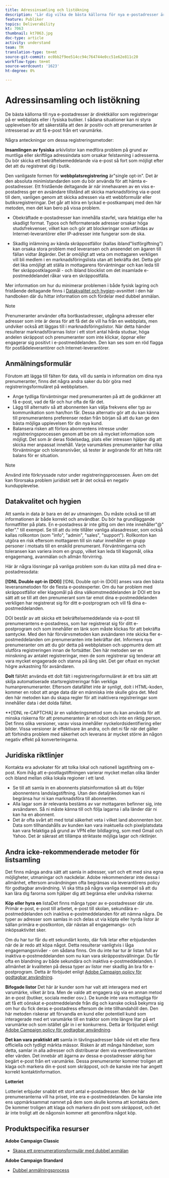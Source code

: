 ```yaml
---
title: Adressinsamling och listökning
description: 'Lär dig vilka de bästa källorna för nya e-postadresser är, hur du säkerställer hög datakvalitet och hur du anpassar dig till juridiska riktlinjer. '
feature: Publiker
topics: Deliverability
kt: 7063
thumbnail: kt7063.jpg
doc-type: article
activity: understand
team: TM
translation-type: tm+mt
source-git-commit: ec0bb2f9ee514cc94c764744e0cc51e62e811c20
workflow-type: tm+mt
source-wordcount: '1623'
ht-degree: 0%

---
```



# Adressinsamling och listökning

De bästa källorna till nya e-postadresser är direktkällor som registreringar på er webbplats eller i fysiska butiker. I sådana situationer kan ni styra upplevelsen för att säkerställa att den är positiv och att prenumeranten är intresserad av att få e-post från ert varumärke.

Några anteckningar om dessa registreringsmetoder:

**Insamlingen av fysiska** arkivlistor kan medföra problem på grund av muntliga eller skriftliga adressindata som orsakar felstavning i adresserna. Du bör skicka ett bekräftelsemeddelande via e-post så fort som möjligt efter det att du registrerat dig i butik.

Den vanligaste formen för **webbplatsregistrering** är&quot;single opt-in&quot;. Det är den absoluta minimistandarden som du bör använda för att hämta e-postadresser. Ett fristående deltagande är när innehavaren av en viss e-postadress ger en avsändare tillstånd att skicka marknadsföring via e-post till dem, vanligen genom att skicka adressen via ett webbformulär eller butiksregistreringar. Det går att köra en lyckad e-postkampanj med den här metoden, men det kan bero på vissa problem.

* Obekräftade e-postadresser kan innehålla stavfel, vara felaktiga eller ha skadligt format. Typos och felformaterade adresser orsakar höga studsfrekvenser, vilket kan och gör att blockeringar som utfärdas av Internet-leverantörer eller IP-adresser inte fungerar som de ska.

* Skadlig inlämning av kända skräppostfällor (kallas ibland&quot;listförgiftning&quot;) kan orsaka stora problem med leveransen och anseendet om ägaren till fällan vidtar åtgärder. Det är omöjligt att veta om mottagaren verkligen vill bli medlem i en marknadsföringslista utan att bekräfta det. Detta gör det lika omöjligt att ställa in mottagarens förväntningar och kan leda till fler skräppostklagomål - och ibland blocklist om det insamlade e-postmeddelandet råkar vara en skräppostfälla.

Mer information om hur du minimerar problemen i både fysisk lagring och fristående deltagande finns i [Datakvalitet och hygien](#data-quality-and-hygiene)-avsnittet i den här handboken där du hittar information om och fördelar med dubbel anmälan.

>[!NOTE]
>
>Prenumeranter använder ofta bortkastadresser, utgångna adresser eller adresser som inte är deras för att få det de vill ha från en webbplats, men undviker också att läggas till i marknadsföringslistor. När detta händer resulterar marknadsförarnas listor i ett stort antal hårda studsar, höga andelen skräppost och prenumeranter som inte klickar, öppnar eller engagerar sig positivt i e-postmeddelanden. Den kan ses som en röd flagga för postlådeleverantörer och Internet-leverantörer.

## Anmälningsformulär

Förutom att lägga till fälten för data, vill du samla in information om dina nya prenumeranter, finns det några andra saker du bör göra med registreringsformuläret på webbplatsen.

* Ange tydliga förväntningar med prenumeranten på att de godkänner att få e-post, vad de får och hur ofta de får det.
* Lägg till alternativ så att abonnenten kan välja frekvens eller typ av kommunikation som han/hon får. Dessa alternativ gör att du kan känna till prenumerantens preferenser redan från början så att du kan ge den bästa möjliga upplevelsen för din nya kund.
* Balansera risken att förlora abonnentens intresse under registreringsprocessen genom att be om så mycket information som möjligt. Det som är deras födelsedag, plats eller intressen hjälper dig att skicka mer anpassat innehåll. Varje varumärkes prenumeranter har olika förväntningar och toleransnivåer, så tester är avgörande för att hitta rätt balans för er situation.

>[!NOTE]
>
> Använd inte förkryssade rutor under registreringsprocessen. Även om det kan förorsaka problem juridiskt sett är det också en negativ kundupplevelse.

## Datakvalitet och hygien

Att samla in data är bara en del av utmaningen. Du måste också se till att informationen är både korrekt och användbar. Du bör ha grundläggande formatfilter på plats. En e-postadress är inte giltig om den inte innehåller&quot;@&quot; eller&quot;.&quot; till exempel. Se till att du inte tillåter vanliga aliasadresser, som också kallas rollkonton (som &quot;info&quot;, &quot;admin&quot;, &quot;sales&quot;, &quot;support&quot;). Rollkonton kan utgöra en risk eftersom mottagaren till sin natur innehåller en grupp personer i motsats till en enskild prenumerant. Förväntningarna och toleransen kan variera inom en grupp, vilket kan leda till klagomål, olika engagemang, avanmälan och allmän förvirring.

Här är några lösningar på vanliga problem som du kan stöta på med dina e-postadressdata:

**[!DNL Double opt-in (DOI)]**
[!DNL Double opt-in (DOI)] anses vara den bästa leveransmetoden för de flesta e-postexperter. Om du har problem med skräppostfällor eller klagomål på dina välkomstmeddelanden är DOI ett bra sätt att se till att den prenumerant som tar emot dina e-postmeddelanden verkligen har registrerat sig för ditt e-postprogram och vill få dina e-postmeddelanden.

DOI består av att skicka ett bekräftelsemeddelande via e-post till prenumerantens e-postadress, som har registrerat sig för ditt e-postprogram och som innehåller en länk som måste klickas för att bekräfta samtycke. Med den här förvärvsmetoden kan avsändaren inte skicka fler e-postmeddelanden om prenumeranten inte bekräftar det. Informera nya prenumeranter om att du gör detta på webbplatsen och uppmuntra dem att slutföra registreringen innan de fortsätter. Den här metoden ser en minskning av antalet registreringar, men de som registrerar sig tenderar att vara mycket engagerade och stanna på lång sikt. Det ger oftast en mycket högre avkastning för avsändaren.

**Dolt**
fältAtt använda ett dolt fält i registreringsformuläret är ett bra sätt att skilja automatiserade startsregistreringar från verkliga humanprenumeranter. Eftersom datafältet inte är synligt, dolt i HTML-koden, kommer en robot att ange data där en människa inte skulle göra det. Med den här metoden kan du skapa regler för att inaktivera registreringar som innehåller data i det dolda fältet.

**[!DNL re-CAPTCHA] är en valideringsmetod som du kan använda för att minska riskerna för att prenumeranten är en robot och inte en riktig person. Det finns olika versioner, varav vissa innehåller nyckelordsidentifiering eller bilder. Vissa versioner är effektivare än andra, och det ni får när det gäller att förhindra problem med säkerhet och leverans är mycket större än någon negativ effekt på konverteringarna.

## Juridiska riktlinjer

Kontakta era advokater för att tolka lokal och nationell lagstiftning om e-post. Kom ihåg att e-postlagstiftningen varierar mycket mellan olika länder och ibland mellan olika lokala regioner i ett land.

* Se till att samla in en abonnents platsinformation så att du följer abonnentens landslagstiftning. Utan den detaljrikedomen kan ni begränsa hur ni kan marknadsföra till abonnenten.
* Alla lagar som är relevanta bestäms av var mottagaren befinner sig, inte avsändaren. Så ni måste känna till och följa lagarna i alla länder där ni kan ha en abonnent.
* Det är ofta svårt att med total säkerhet veta i vilket land abonnenten bor. Data som tillhandahålls av kunden kan vara inaktuella och pixelplatsdata kan vara felaktiga på grund av VPN eller bildlagring, som med Gmail och Yahoo. Det är säkrast att tillämpa striktaste möjliga lagar och riktlinjer.

## Andra icke-rekommenderade metoder för listsamling

Det finns många andra sätt att samla in adresser, vart och ett med sina egna möjligheter, utmaningar och nackdelar. Adobe rekommenderar inte dessa i allmänhet, eftersom användningen ofta begränsas via leverantörens policy för godtagbar användning. Vi ska titta på några vanliga exempel så att du kan lära dig farorna som hjälper dig att begränsa eller undvika riskerna:

**Köp eller hyra en**
listaDet finns många typer av e-postadresser där ute. Primär e-post, e-post till arbetet, e-post till skolan, sekundära e-postmeddelanden och inaktiva e-postmeddelanden för att nämna några. De typer av adresser som samlas in och delas ut via köpta eller hyrda listor är sällan primära e-postkonton, där nästan all engagemangs- och inköpsaktivitet sker.

Om du har tur får du ett sekundärt konto, där folk letar efter erbjudanden när de är redo att köpa något. Detta resulterar vanligtvis i låga engagemangsnivåer - om sådana finns. Om du inte har tur är listan full av inaktiva e-postmeddelanden som nu kan vara skräppostsvällningar. Du får ofta en blandning av både sekundära och inaktiva e-postmeddelanden. I allmänhet är kvaliteten på dessa typer av listor mer skadlig än bra för e-postprogram. Detta är förbjudet enligt [Adobe Campaign policy för godtagbar användning](https://www.adobe.com/legal/terms/aup.html).

**Bifogade listor**
Det här är kunder som har valt att interagera med ert varumärke, vilket är bra. Men de valde att engagera sig via en annan metod än e-post (butiker, sociala medier osv.). De kunde inte vara mottagliga för att få ett oönskat e-postmeddelande från dig och kanske också bekymra sig om hur du fick deras e-postadress eftersom de inte tillhandahöll den. Den här metoden riskerar att förvandla en kund eller potentiell kund som interagerade med ert varumärke till en traktor som inte längre litar på ert varumärke och som istället går in i er konkurrens. Detta är förbjudet enligt [Adobe Campaign policy för godtagbar användning](https://www.adobe.com/legal/terms/aup.html).

**Det kan vara praktiskt att**
samla in tävlingsadresser både vid ett eller flera officiella och tydligt märkta mässor. Risken är att många händelser, som detta, samlar in alla adresser och distribuerar dem via eventleverantören eller värden. Det innebär att ägarna av dessa e-postadresser aldrig har begärt e-post från ert varumärke. Dessa prenumeranter kommer troligen att klaga och markera din e-post som skräppost, och de kanske inte har angett korrekt kontaktinformation.

**Lotteriet**

Lotteriet erbjuder snabbt ett stort antal e-postadresser. Men de här prenumeranterna vill ha priset, inte era e-postmeddelanden. De kanske inte ens uppmärksammat namnet på dem som skulle komma att kontakta dem. De kommer troligen att klaga och markera din post som skräppost, och det är inte troligt att de någonsin kommer att genomföra något köp.

## Produktspecifika resurser

**Adobe Campaign Classic**

* [Skapa ett prenumerationsformulär med dubbel anmälan](https://experienceleague.adobe.com/docs/campaign-classic/using/designing-content/web-forms/use-cases--web-forms.html?lang=en#create-a-subscription--form-with-double-opt-in)

**Adobe Campaign Standard**

* [Dubbel anmälningsprocess](https://experienceleague.adobe.com/docs/campaign-standard/using/communication-channels/landing-pages/setting-up-a-double-opt-in-process.html?lang=en#communication-channels)

